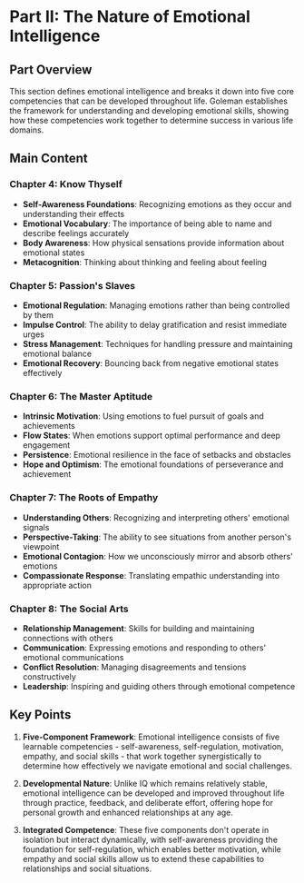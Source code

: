 # Part II: The Nature of Emotional Intelligence

## Part Overview
This section defines emotional intelligence and breaks it down into five core competencies that can be developed throughout life. Goleman establishes the framework for understanding and developing emotional skills, showing how these competencies work together to determine success in various life domains.

## Main Content

### Chapter 4: Know Thyself
- **Self-Awareness Foundations**: Recognizing emotions as they occur and understanding their effects
- **Emotional Vocabulary**: The importance of being able to name and describe feelings accurately
- **Body Awareness**: How physical sensations provide information about emotional states
- **Metacognition**: Thinking about thinking and feeling about feeling

### Chapter 5: Passion's Slaves
- **Emotional Regulation**: Managing emotions rather than being controlled by them
- **Impulse Control**: The ability to delay gratification and resist immediate urges
- **Stress Management**: Techniques for handling pressure and maintaining emotional balance
- **Emotional Recovery**: Bouncing back from negative emotional states effectively

### Chapter 6: The Master Aptitude
- **Intrinsic Motivation**: Using emotions to fuel pursuit of goals and achievements
- **Flow States**: When emotions support optimal performance and deep engagement
- **Persistence**: Emotional resilience in the face of setbacks and obstacles
- **Hope and Optimism**: The emotional foundations of perseverance and achievement

### Chapter 7: The Roots of Empathy
- **Understanding Others**: Recognizing and interpreting others' emotional signals
- **Perspective-Taking**: The ability to see situations from another person's viewpoint
- **Emotional Contagion**: How we unconsciously mirror and absorb others' emotions
- **Compassionate Response**: Translating empathic understanding into appropriate action

### Chapter 8: The Social Arts
- **Relationship Management**: Skills for building and maintaining connections with others
- **Communication**: Expressing emotions and responding to others' emotional communications
- **Conflict Resolution**: Managing disagreements and tensions constructively
- **Leadership**: Inspiring and guiding others through emotional competence

## Key Points

1. **Five-Component Framework**: Emotional intelligence consists of five learnable competencies - self-awareness, self-regulation, motivation, empathy, and social skills - that work together synergistically to determine how effectively we navigate emotional and social challenges.

2. **Developmental Nature**: Unlike IQ which remains relatively stable, emotional intelligence can be developed and improved throughout life through practice, feedback, and deliberate effort, offering hope for personal growth and enhanced relationships at any age.

3. **Integrated Competence**: These five components don't operate in isolation but interact dynamically, with self-awareness providing the foundation for self-regulation, which enables better motivation, while empathy and social skills allow us to extend these capabilities to relationships and social situations.